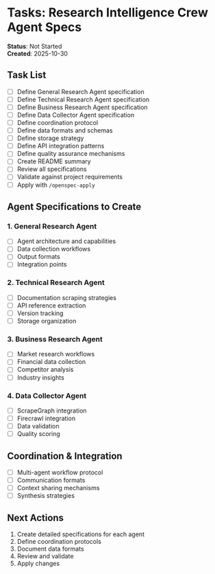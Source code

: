 # Tasks: Research Intelligence Crew Agent Specs

**Status**: Not Started  
**Created**: 2025-10-30  

## Task List

- [ ] Define General Research Agent specification
- [ ] Define Technical Research Agent specification
- [ ] Define Business Research Agent specification
- [ ] Define Data Collector Agent specification
- [ ] Define coordination protocol
- [ ] Define data formats and schemas
- [ ] Define storage strategy
- [ ] Define API integration patterns
- [ ] Define quality assurance mechanisms
- [ ] Create README summary
- [ ] Review all specifications
- [ ] Validate against project requirements
- [ ] Apply with `/openspec-apply`

## Agent Specifications to Create

### 1. General Research Agent
- [ ] Agent architecture and capabilities
- [ ] Data collection workflows
- [ ] Output formats
- [ ] Integration points

### 2. Technical Research Agent
- [ ] Documentation scraping strategies
- [ ] API reference extraction
- [ ] Version tracking
- [ ] Storage organization

### 3. Business Research Agent
- [ ] Market research workflows
- [ ] Financial data collection
- [ ] Competitor analysis
- [ ] Industry insights

### 4. Data Collector Agent
- [ ] ScrapeGraph integration
- [ ] Firecrawl integration
- [ ] Data validation
- [ ] Quality scoring

## Coordination & Integration

- [ ] Multi-agent workflow protocol
- [ ] Communication formats
- [ ] Context sharing mechanisms
- [ ] Synthesis strategies

## Next Actions

1. Create detailed specifications for each agent
2. Define coordination protocols
3. Document data formats
4. Review and validate
5. Apply changes

